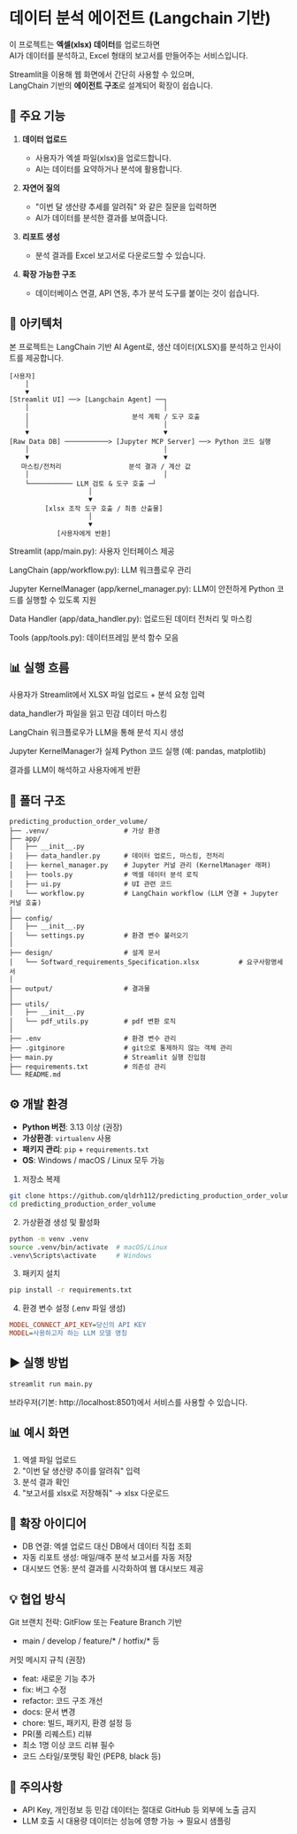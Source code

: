# 데이터 분석 에이전트 (Langchain 기반)

이 프로젝트는 **엑셀(xlsx) 데이터**를 업로드하면  
AI가 데이터를 분석하고, Excel 형태의 보고서를 만들어주는 서비스입니다.  

Streamlit을 이용해 웹 화면에서 간단히 사용할 수 있으며,  
LangChain 기반의 **에이전트 구조**로 설계되어 확장이 쉽습니다.  

## 🚀 주요 기능
1. **데이터 업로드**
   - 사용자가 엑셀 파일(xlsx)을 업로드합니다.
   - AI는 데이터를 요약하거나 분석에 활용합니다.

2. **자연어 질의**
   - "이번 달 생산량 추세를 알려줘" 와 같은 질문을 입력하면
   - AI가 데이터를 분석한 결과를 보여줍니다.

3. **리포트 생성**
   - 분석 결과를 Excel 보고서로 다운로드할 수 있습니다.

4. **확장 가능한 구조**
   - 데이터베이스 연결, API 연동, 추가 분석 도구를 붙이는 것이 쉽습니다.

## 🔧 아키텍처

본 프로젝트는 LangChain 기반 AI Agent로, 생산 데이터(XLSX)를 분석하고 인사이트를 제공합니다.

```
[사용자] 
    │
    ▼
[Streamlit UI] ──> [Langchain Agent] ──┐
    │                                  │
    │                          분석 계획 / 도구 호출
    │                                  │
    ▼                                  ▼
[Raw Data DB] ───────────> [Jupyter MCP Server] ──> Python 코드 실행
    │                                  │
    ▼                                  ▼
   마스킹/전처리                 분석 결과 / 계산 값
    │                                  │
    └─────────── LLM 검토 & 도구 호출 ─┘
                    │
                    ▼
         [xlsx 조작 도구 호출 / 최종 산출물]
                    │
                    ▼
            [사용자에게 반환]
```

Streamlit (app/main.py): 사용자 인터페이스 제공

LangChain (app/workflow.py): LLM 워크플로우 관리

Jupyter KernelManager (app/kernel_manager.py): LLM이 안전하게 Python 코드를 실행할 수 있도록 지원

Data Handler (app/data_handler.py): 업로드된 데이터 전처리 및 마스킹

Tools (app/tools.py): 데이터프레임 분석 함수 모음

## 📊 실행 흐름

사용자가 Streamlit에서 XLSX 파일 업로드 + 분석 요청 입력

data_handler가 파일을 읽고 민감 데이터 마스킹

LangChain 워크플로우가 LLM을 통해 분석 지시 생성

Jupyter KernelManager가 실제 Python 코드 실행 (예: pandas, matplotlib)

결과를 LLM이 해석하고 사용자에게 반환

## 📂 폴더 구조
```
predicting_production_order_volume/
├── .venv/                   # 가상 환경
├── app/
│   ├── __init__.py
│   ├── data_handler.py      # 데이터 업로드, 마스킹, 전처리
│   ├── kernel_manager.py    # Jupyter 커널 관리 (KernelManager 래퍼)
│   ├── tools.py             # 엑셀 데이터 분석 로직
│   ├── ui.py                # UI 관련 코드
│   └── workflow.py          # LangChain workflow (LLM 연결 + Jupyter 커널 호출)
│
├── config/
│   ├── __init__.py
│   └── settings.py          # 환경 변수 불러오기
│
├── design/                  # 설계 문서
│   └── Softward_requirements_Specification.xlsx          # 요구사항명세서
│
├── output/                  # 결과물
│
├── utils/
│   ├── __init__.py
│   └── pdf_utils.py         # pdf 변환 로직
│
├── .env                     # 환경 변수 관리
├── .gitginore               # git으로 통제하지 않는 객체 관리
├── main.py                  # Streamlit 실행 진입점
├── requirements.txt         # 의존성 관리
└── README.md                
```


## ⚙️ 개발 환경

- **Python 버전**: 3.13 이상 (권장)  
- **가상환경**: `virtualenv` 사용  
- **패키지 관리**: `pip` + `requirements.txt`  
- **OS**: Windows / macOS / Linux 모두 가능  

1. 저장소 복제
```bash
git clone https://github.com/qldrh112/predicting_production_order_volume.git
cd predicting_production_order_volume
```

2. 가상환경 생성 및 활성화

``` bash
python -m venv .venv
source .venv/bin/activate  # macOS/Linux
.venv\Scripts\activate     # Windows
```

3. 패키지 설치

``` bash
pip install -r requirements.txt
``` 

4. 환경 변수 설정 (.env 파일 생성)
```ini
MODEL_CONNECT_API_KEY=당신의 API KEY
MODEL=사용하고자 하는 LLM 모델 명칭
```

## ▶️ 실행 방법
``` bash
streamlit run main.py
```

브라우저(기본: http://localhost:8501)에서 서비스를 사용할 수 있습니다.


## 📊 예시 화면
1. 엑셀 파일 업로드
2. "이번 달 생산량 추이를 알려줘" 입력
3. 분석 결과 확인
4. "보고서를 xlsx로 저장해줘" → xlsx 다운로드

## 🔧 확장 아이디어
- DB 연결: 엑셀 업로드 대신 DB에서 데이터 직접 조회
- 자동 리포트 생성: 매일/매주 분석 보고서를 자동 저장
- 대시보드 연동: 분석 결과를 시각화하여 웹 대시보드 제공

## 💡 협업 방식

Git 브랜치 전략: GitFlow 또는 Feature Branch 기반
- main / develop / feature/* / hotfix/* 등  

커밋 메시지 규칙 (권장)
- feat: 새로운 기능 추가
- fix: 버그 수정
- refactor: 코드 구조 개선
- docs: 문서 변경
- chore: 빌드, 패키지, 환경 설정 등
- PR(풀 리퀘스트) 리뷰
- 최소 1명 이상 코드 리뷰 필수
- 코드 스타일/포맷팅 확인 (PEP8, black 등)

## 📌 주의사항
- API Key, 개인정보 등 민감 데이터는 절대로 GitHub 등 외부에 노출 금지
- LLM 호출 시 대용량 데이터는 성능에 영향 가능 → 필요시 샘플링
